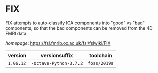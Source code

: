 # FIX

FIX attempts to auto-classify ICA components into "good" vs "bad" components, so that the bad components can be removed from the 4D FMRI data.

*homepage*: <https://fsl.fmrib.ox.ac.uk/fsl/fslwiki/FIX>

version | versionsuffix | toolchain
--------|---------------|----------
``1.06.12`` | ``-Octave-Python-3.7.2`` | ``foss/2019a``
